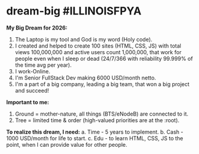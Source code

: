 # dream-big #ILLINOISFPYA
**My Big Dream for 2026:**
1.	The Laptop is my tool and God is my word (Holy code).
2.	I created and helped to create 100 sites (HTML, CSS, JS) with total views 100,000,000 and active users count 1,000,000, that work for people even when I sleep or dead (24/7/366 with reliability 99.999% of the time avg per year).
3.	I work-Online.
4.	I'm Senior FullStack Dev making 6000 USD/month netto.
5.	I'm a part of a big company, leading a big team, that won a big project and succeed!

**Important to me:**
1.	Ground = mother-nature, all things (BTS/eNodeB) are connected to it.
2.	Tree = limited time & order (high-valued priorities are at the :root).

**To realize this dream, I need:**
a.  Time - 5 years to implement.
b.  Cash - 1000 USD/month for life to start.
c.	Edu - to learn HTML, CSS, JS to the point, when I can provide value for other people.
